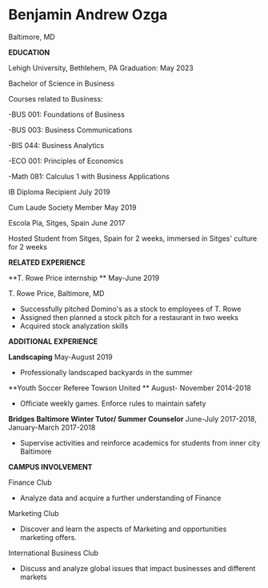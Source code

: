 # Benjamin Andrew Ozga

Baltimore, MD

**EDUCATION**

Lehigh University, Bethlehem, PA                                                                        Graduation: May 2023

Bachelor of Science in Business

Courses related to Business:

-BUS 001: Foundations of Business

-BUS 003: Business Communications

-BIS 044: Business Analytics

-ECO 001: Principles of Economics

-Math 081: Calculus 1 with Business Applications

IB Diploma Recipient                                                                                                                      July 2019

Cum Laude Society Member                                                                                                        May 2019

Escola Pia, Sitges, Spain                                                                                                               June 2017

Hosted Student from Sitges, Spain for 2 weeks, immersed in Sitges&#39; culture for 2 weeks

**RELATED EXPERIENCE**

**T. Rowe Price internship                                                                                                                    ** May-June 2019

T. Rowe Price, Baltimore, MD

- Successfully pitched Domino&#39;s as a stock to employees of T. Rowe
- Assigned then planned a stock pitch for a restaurant in two weeks
- Acquired stock analyzation skills

**ADDITIONAL EXPERIENCE**

**Landscaping**                                                                                                                                     May-August 2019

- Professionally landscaped backyards in the summer

**Youth Soccer Referee Towson United                                                                ** August- November 2014-2018

- Officiate weekly games. Enforce rules to maintain safety

**Bridges Baltimore Winter Tutor/ Summer Counselor**      June-July 2017-2018, January-March 2017-2018

- Supervise activities and reinforce academics for students from inner city Baltimore

**CAMPUS INVOLVEMENT**

Finance Club

- Analyze data and acquire a further understanding of Finance

Marketing Club

- Discover and learn the aspects of Marketing and opportunities marketing offers.

International Business Club

- Discuss and analyze global issues that impact businesses and different markets

